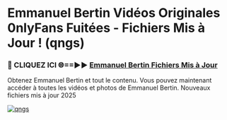 # Emmanuel Bertin Vidéos Originales 0nlyFans Fuitées - Fichiers Mis à Jour ! (qngs)

<h3>🔴 CLIQUEZ ICI 🌐==►► <a href="https://tinyurl.com/2pmr4ezf" rel="nofollow">Emmanuel Bertin Fichiers Mis à Jour</a></h3>

Obtenez Emmanuel Bertin et tout le contenu. Vous pouvez maintenant accéder à toutes les vidéos et photos de Emmanuel Bertin. Nouveaux fichiers mis à jour 2025

[![qngs](https://i.imgur.com/6SNvagu.gif)](https://tinyurl.com/2pmr4ezf)

